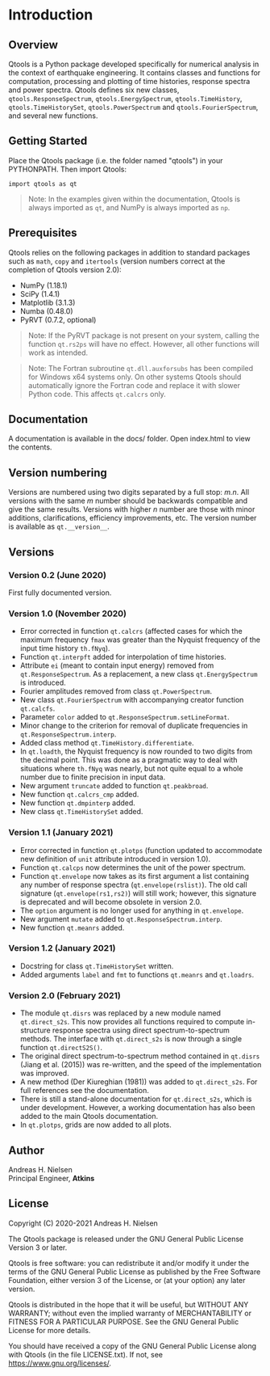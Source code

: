 Introduction
============

Overview
--------

Qtools is a Python package developed specifically for numerical analysis in the context of 
earthquake engineering. It contains classes and functions for computation, processing and plotting 
of time histories, response spectra and power spectra. Qtools defines six new classes, 
`qtools.ResponseSpectrum`, `qtools.EnergySpectrum`, `qtools.TimeHistory`, `qtools.TimeHistorySet`, 
`qtools.PowerSpectrum` and `qtools.FourierSpectrum`, and several new functions.

Getting Started
---------------

Place the Qtools package (i.e. the folder named "qtools") in your PYTHONPATH. Then import Qtools:

    import qtools as qt

> Note: In the examples given within the documentation, Qtools is always imported as `qt`, and 
  NumPy is always imported as `np`.

Prerequisites
-------------

Qtools relies on the following packages in addition to standard packages such as `math`, `copy` 
and `itertools` (version numbers correct at the completion of Qtools version 2.0):

* NumPy (1.18.1)
* SciPy (1.4.1)
* Matplotlib (3.1.3)
* Numba (0.48.0)
* PyRVT (0.7.2, optional)

> Note: If the PyRVT package is not present on your system, calling the function `qt.rs2ps` will 
  have no effect. However, all other functions will work as intended.

> Note: The Fortran subroutine `qt.dll.auxforsubs` has been compiled for Windows x64 systems only. 
  On other systems Qtools should automatically ignore the Fortran code and replace it with slower 
  Python code. This affects `qt.calcrs` only.

Documentation
-------------

A documentation is available in the docs/ folder. Open index.html to view the contents.

Version numbering
-----------------

Versions are numbered using two digits separated by a full stop: *m.n*. All versions with the same 
*m* number should be backwards compatible and give the same results. Versions with higher *n*
number are those with minor additions, clarifications, efficiency improvements, etc. The version
number is available as `qt.__version__`.

Versions
--------

### Version 0.2 (June 2020)

First fully documented version.

### Version 1.0 (November 2020)

- Error corrected in function `qt.calcrs` (affected cases for which the maximum frequency `fmax` 
  was greater than the Nyquist
  frequency of the input time history `th.fNyq`).
- Function `qt.interpft` added for interpolation of time histories.
- Attribute `ei` (meant to contain input energy) removed from `qt.ResponseSpectrum`. As a 
  replacement, a new class `qt.EnergySpectrum` is introduced.
- Fourier amplitudes removed from class `qt.PowerSpectrum`.
- New class `qt.FourierSpectrum` with accompanying creator function `qt.calcfs`.
- Parameter `color` added to `qt.ResponseSpectrum.setLineFormat`.
- Minor change to the criterion for removal of duplicate frequencies in
  `qt.ResponseSpectrum.interp`.
- Added class method `qt.TimeHistory.differentiate`.
- In `qt.loadth`, the Nyquist frequency is now rounded to two digits from the decimal point. This 
  was done as a pragmatic way to deal with situations where `th.fNyq` was nearly, but not quite
  equal to a whole number due to finite precision in input data.
- New argument `truncate` added to function `qt.peakbroad`.
- New function `qt.calcrs_cmp` added.
- New function `qt.dmpinterp` added.
- New class `qt.TimeHistorySet` added.

### Version 1.1 (January 2021)

- Error corrected in function `qt.plotps` (function updated to accommodate new definition of
  `unit` attribute
  introduced in version 1.0).
- Function `qt.calcps` now determines the unit of the power spectrum.
- Function `qt.envelope` now takes as its first argument a list containing any number of response 
  spectra (`qt.envelope(rslist)`). The old call signature (`qt.envelope(rs1,rs2)`) will still
  work; however, this signature is deprecated and will become obsolete in version 2.0.
- The `option` argument is no longer used for anything in `qt.envelope`.
- New argument `mutate` added to `qt.ResponseSpectrum.interp`.
- New function `qt.meanrs` added.

### Version 1.2 (January 2021)

- Docstring for class `qt.TimeHistorySet` written.
- Added arguments `label` and `fmt` to functions `qt.meanrs` and `qt.loadrs`.

### Version 2.0 (February 2021)

- The module `qt.disrs` was replaced by a new module named `qt.direct_s2s`. This now provides all
  functions required to compute in-structure response spectra using direct spectrum-to-spectrum
  methods. The interface with `qt.direct_s2s` is now through a single function `qt.directS2S()`.
- The original direct spectrum-to-spectrum method contained in `qt.disrs` (Jiang et al. (2015)) was
  re-written, and the speed of the implementation was improved.
- A new method (Der Kiureghian (1981)) was added to `qt.direct_s2s`. For full references see the
  documentation.
- There is still a stand-alone documentation for `qt.direct_s2s`, which is under development.
  However, a working documentation has also been added to the main Qtools documentation.
- In `qt.plotps`, grids are now added to all plots.


Author
------

Andreas H. Nielsen<br>
Principal Engineer, **Atkins**

License
-------
Copyright (C) 2020-2021 Andreas H. Nielsen

The Qtools package is released under the GNU General Public License Version 3 or later.

Qtools is free software: you can redistribute it and/or modify it under the terms of the GNU 
General Public License as published by the Free Software Foundation, either version 3 of the
License, or (at your option) any later version.

Qtools is distributed in the hope that it will be useful, but WITHOUT ANY WARRANTY; without even 
the implied warranty of MERCHANTABILITY or FITNESS FOR A PARTICULAR PURPOSE. See the GNU General 
Public License for more details.

You should have received a copy of the GNU General Public License along with Qtools (in the file 
LICENSE.txt). If not, see <https://www.gnu.org/licenses/>.

